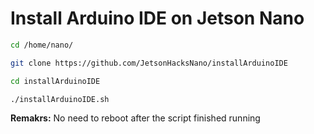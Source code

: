 # Install Arduino IDE on Jetson Nano

```bash
cd /home/nano/
```

```bash
git clone https://github.com/JetsonHacksNano/installArduinoIDE
```

```bash
cd installArduinoIDE
```

```bash
./installArduinoIDE.sh
```

**Remakrs:** No need to reboot after the script finished running
